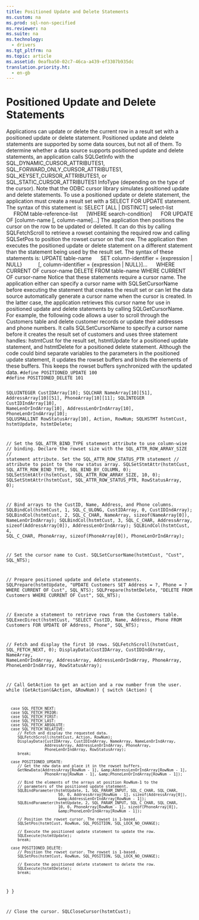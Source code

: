 ```yaml
---
title: Positioned Update and Delete Statements
ms.custom: na
ms.prod: sql-non-specified
ms.reviewer: na
ms.suite: na
ms.technology: 
  - drivers
ms.tgt_pltfrm: na
ms.topic: article
ms.assetid: 0eafba50-02c7-46ca-a439-ef3307b935dc
translation.priority.ht: 
  - en-gb
---
```

# Positioned Update and Delete Statements
<?xml version="1.0" encoding="utf-8"?>
<developerConceptualDocument xmlns="http://ddue.schemas.microsoft.com/authoring/2003/5" xmlns:xlink="http://www.w3.org/1999/xlink" xmlns:xsi="http://www.w3.org/2001/XMLSchema-instance" xsi:schemaLocation="http://ddue.schemas.microsoft.com/authoring/2003/5 http://dduestorage.blob.core.windows.net/ddueschema/developer.xsd">
  <introduction>
    <para>Applications can update or delete the current row in a result set with a positioned update or delete statement. Positioned update and delete statements are supported by some data sources, but not all of them. To determine whether a data source supports positioned update and delete statements, an application calls <legacyBold>SQLGetInfo</legacyBold> with the SQL_DYNAMIC_CURSOR_ATTRIBUTES1, SQL_FORWARD_ONLY_CURSOR_ATTRIBUTES1, SQL_KEYSET_CURSOR_ATTRIBUTES1, or SQL_STATIC_CURSOR_ATTRIBUTES1 <legacyItalic>InfoType </legacyItalic>(depending on the type of the cursor). Note that the ODBC cursor library simulates positioned update and delete statements.</para>
    <para>To use a positioned update or delete statement, the application must create a result set with a <legacyBold>SELECT FOR UPDATE</legacyBold> statement. The syntax of this statement is:</para>
    <para>
      <legacyBold>SELECT </legacyBold>[<legacyBold>ALL</legacyBold> |<legacyBold> DISTINCT</legacyBold>] <legacyItalic>select-list</legacyItalic></para>
    <para>     <legacyBold>FROM</legacyBold> <legacyItalic>table-reference-list</legacyItalic> </para>
    <para>     [<legacyBold>WHERE</legacyBold> <legacyItalic>search-condition</legacyItalic>]</para>
    <para>     <legacyBold>FOR UPDATE OF </legacyBold>[<legacyItalic>column-name</legacyItalic> [<legacyBold>, </legacyBold><legacyItalic>column-name</legacyItalic>]...]</para>
    <para>The application then positions the cursor on the row to be updated or deleted. It can do this by calling <legacyBold>SQLFetchScroll</legacyBold> to retrieve a rowset containing the required row and calling <legacyBold>SQLSetPos</legacyBold> to position the rowset cursor on that row. The application then executes the positioned update or delete statement on a different statement than the statement being used by the result set. The syntax of these statements is:</para>
    <para>
      <legacyBold>UPDATE</legacyBold> <legacyItalic>table-name</legacyItalic> </para>
    <para>     <legacyBold>SET</legacyBold> <legacyItalic>column-identifier</legacyItalic><legacyBold> = </legacyBold>{<legacyItalic>expression</legacyItalic> | <legacyBold>NULL</legacyBold>}</para>
    <para>          [<legacyBold>,</legacyBold> <legacyItalic>column-identifier</legacyItalic><legacyBold> = </legacyBold>{<legacyItalic>expression</legacyItalic> | <legacyBold>NULL</legacyBold>}]...</para>
    <para>     <legacyBold>WHERE CURRENT OF </legacyBold><legacyItalic>cursor-name</legacyItalic></para>
    <para>
      <legacyBold>DELETE FROM</legacyBold> <legacyItalic>table-name</legacyItalic><legacyBold> WHERE CURRENT OF </legacyBold><legacyItalic>cursor-name</legacyItalic></para>
    <para>Notice that these statements require a cursor name. The application either can specify a cursor name with <legacyBold>SQLSetCursorName</legacyBold> before executing the statement that creates the result set or can let the data source automatically generate a cursor name when the cursor is created. In the latter case, the application retrieves this cursor name for use in positioned update and delete statements by calling <legacyBold>SQLGetCursorName</legacyBold>.</para>
    <para>For example, the following code allows a user to scroll through the Customers table and delete customer records or update their addresses and phone numbers. It calls <legacyBold>SQLSetCursorName</legacyBold> to specify a cursor name before it creates the result set of customers and uses three statement handles: <legacyItalic>hstmtCust</legacyItalic> for the result set, <legacyItalic>hstmtUpdate</legacyItalic> for a positioned update statement, and <legacyItalic>hstmtDelete</legacyItalic> for a positioned delete statement. Although the code could bind separate variables to the parameters in the positioned update statement, it updates the rowset buffers and binds the elements of these buffers. This keeps the rowset buffers synchronized with the updated data.</para>
    <code>#define POSITIONED_UPDATE 100
#define POSITIONED_DELETE 101

SQLUINTEGER    CustIDArray[10];
SQLCHAR        NameArray[10][51], AddressArray[10][51], 
               PhoneArray[10][11];
SQLINTEGER     CustIDIndArray[10], NameLenOrIndArray[10], 
               AddressLenOrIndArray[10],
               PhoneLenOrIndArray[10];
SQLUSMALLINT   RowStatusArray[10], Action, RowNum;
SQLHSTMT       hstmtCust, hstmtUpdate, hstmtDelete;

// Set the SQL_ATTR_BIND_TYPE statement attribute to use column-wise 
// binding. Declare the rowset size with the SQL_ATTR_ROW_ARRAY_SIZE 
// statement attribute. Set the SQL_ATTR_ROW_STATUS_PTR statement 
// attribute to point to the row status array.
SQLSetStmtAttr(hstmtCust, SQL_ATTR_ROW_BIND_TYPE, SQL_BIND_BY_COLUMN, 0);
SQLSetStmtAttr(hstmtCust, SQL_ATTR_ROW_ARRAY_SIZE, 10, 0);
SQLSetStmtAttr(hstmtCust, SQL_ATTR_ROW_STATUS_PTR, RowStatusArray, 0);

// Bind arrays to the CustID, Name, Address, and Phone columns.
SQLBindCol(hstmtCust, 1, SQL_C_ULONG, CustIDArray, 0, CustIDIndArray);
SQLBindCol(hstmtCust, 2, SQL_C_CHAR, NameArray, sizeof(NameArray[0]),
            NameLenOrIndArray);
SQLBindCol(hstmtCust, 3, SQL_C_CHAR, AddressArray, sizeof(AddressArray[0]),
         AddressLenOrIndArray);
SQLBindCol(hstmtCust, 4, SQL_C_CHAR, PhoneArray, sizeof(PhoneArray[0]),
            PhoneLenOrIndArray);

// Set the cursor name to Cust.
SQLSetCursorName(hstmtCust, "Cust", SQL_NTS);

// Prepare positioned update and delete statements.
SQLPrepare(hstmtUpdate,
   "UPDATE Customers SET Address = ?, Phone = ? WHERE CURRENT OF Cust",
   SQL_NTS);
SQLPrepare(hstmtDelete, "DELETE FROM Customers WHERE CURRENT OF Cust", SQL_NTS);

// Execute a statement to retrieve rows from the Customers table.
SQLExecDirect(hstmtCust,
   "SELECT CustID, Name, Address, Phone FROM Customers FOR UPDATE OF Address, Phone",
   SQL_NTS);

// Fetch and display the first 10 rows.
SQLFetchScroll(hstmtCust, SQL_FETCH_NEXT, 0);
DisplayData(CustIDArray, CustIDIndArray, NameArray, NameLenOrIndArray, AddressArray,
            AddressLenOrIndArray, PhoneArray, PhoneLenOrIndArray, RowStatusArray);

// Call GetAction to get an action and a row number from the user.
while (GetAction(&amp;Action, &amp;RowNum)) {
   switch (Action) {

      case SQL_FETCH_NEXT:
      case SQL_FETCH_PRIOR:
      case SQL_FETCH_FIRST:
      case SQL_FETCH_LAST:
      case SQL_FETCH_ABSOLUTE:
      case SQL_FETCH_RELATIVE:
         // Fetch and display the requested data.
         SQLFetchScroll(hstmtCust, Action, RowNum);
         DisplayData(CustIDArray, CustIDIndArray, NameArray, NameLenOrIndArray,
                     AddressArray, AddressLenOrIndArray, PhoneArray,
                     PhoneLenOrIndArray, RowStatusArray);
         break;

      case POSITIONED_UPDATE:
         // Get the new data and place it in the rowset buffers.
         GetNewData(AddressArray[RowNum - 1], &amp;AddressLenOrIndArray[RowNum - 1],
                     PhoneArray[RowNum - 1], &amp;PhoneLenOrIndArray[RowNum - 1]);

         // Bind the elements of the arrays at position RowNum-1 to the 
         // parameters of the positioned update statement.
         SQLBindParameter(hstmtUpdate, 1, SQL_PARAM_INPUT, SQL_C_CHAR, SQL_CHAR,
                           50, 0, AddressArray[RowNum - 1], sizeof(AddressArray[0]),
                           &amp;AddressLenOrIndArray[RowNum - 1]);
         SQLBindParameter(hstmtUpdate, 2, SQL_PARAM_INPUT, SQL_C_CHAR, SQL_CHAR,
                           10, 0, PhoneArray[RowNum - 1], sizeof(PhoneArray[0]),
                           &amp;PhoneLenOrIndArray[RowNum - 1]);

         // Position the rowset cursor. The rowset is 1-based.
         SQLSetPos(hstmtCust, RowNum, SQL_POSITION, SQL_LOCK_NO_CHANGE);

         // Execute the positioned update statement to update the row.
         SQLExecute(hstmtUpdate);
         break;

      case POSITIONED_DELETE:
         // Position the rowset cursor. The rowset is 1-based.
         SQLSetPos(hstmtCust, RowNum, SQL_POSITION, SQL_LOCK_NO_CHANGE);

         // Execute the positioned delete statement to delete the row.
         SQLExecute(hstmtDelete);
         break;
   }
}

// Close the cursor.
SQLCloseCursor(hstmtCust);</code>
  </introduction>
  <relatedTopics />
</developerConceptualDocument>